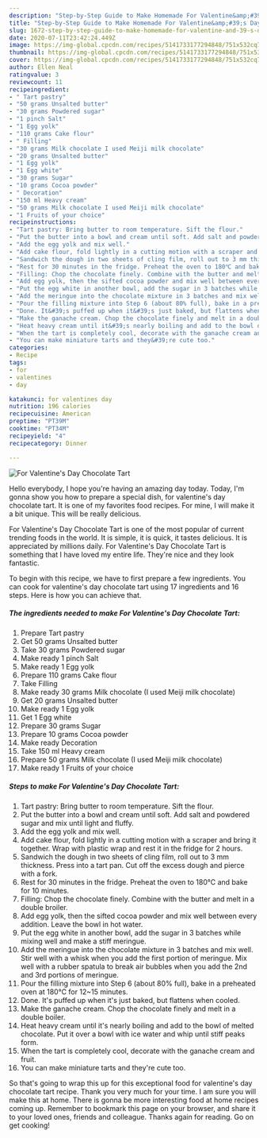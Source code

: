 ```yaml
---
description: "Step-by-Step Guide to Make Homemade For Valentine&amp;#39;s Day Chocolate Tart"
title: "Step-by-Step Guide to Make Homemade For Valentine&amp;#39;s Day Chocolate Tart"
slug: 1672-step-by-step-guide-to-make-homemade-for-valentine-and-39-s-day-chocolate-tart
date: 2020-07-11T23:42:24.449Z
image: https://img-global.cpcdn.com/recipes/5141733177294848/751x532cq70/for-valentines-day-chocolate-tart-recipe-main-photo.jpg
thumbnail: https://img-global.cpcdn.com/recipes/5141733177294848/751x532cq70/for-valentines-day-chocolate-tart-recipe-main-photo.jpg
cover: https://img-global.cpcdn.com/recipes/5141733177294848/751x532cq70/for-valentines-day-chocolate-tart-recipe-main-photo.jpg
author: Ellen Neal
ratingvalue: 3
reviewcount: 11
recipeingredient:
- " Tart pastry"
- "50 grams Unsalted butter"
- "30 grams Powdered sugar"
- "1 pinch Salt"
- "1 Egg yolk"
- "110 grams Cake flour"
- " Filling"
- "30 grams Milk chocolate I used Meiji milk chocolate"
- "20 grams Unsalted butter"
- "1 Egg yolk"
- "1 Egg white"
- "30 grams Sugar"
- "10 grams Cocoa powder"
- " Decoration"
- "150 ml Heavy cream"
- "50 grams Milk chocolate I used Meiji milk chocolate"
- "1 Fruits of your choice"
recipeinstructions:
- "Tart pastry: Bring butter to room temperature. Sift the flour."
- "Put the butter into a bowl and cream until soft. Add salt and powdered sugar and mix until light and fluffy."
- "Add the egg yolk and mix well."
- "Add cake flour, fold lightly in a cutting motion with a scraper and bring it together. Wrap with plastic wrap and rest it in the fridge for 2 hours."
- "Sandwich the dough in two sheets of cling film, roll out to 3 mm thickness. Press into a tart pan. Cut off the excess dough and pierce with a fork."
- "Rest for 30 minutes in the fridge. Preheat the oven to 180℃ and bake for 10 minutes."
- "Filling: Chop the chocolate finely. Combine with the butter and melt in a double broiler."
- "Add egg yolk, then the sifted cocoa powder and mix well between every addition. Leave the bowl in hot water."
- "Put the egg white in another bowl, add the sugar in 3 batches while mixing well and make a stiff meringue."
- "Add the meringue into the chocolate mixture in 3 batches and mix well. Stir well with a whisk when you add the first portion of meringue. Mix well with a rubber spatula to break air bubbles when you add the 2nd and 3rd portions of meringue."
- "Pour the filling mixture into Step 6 (about 80% full), bake in a preheated oven at 180℃ for 12~15 minutes."
- "Done. It&#39;s puffed up when it&#39;s just baked, but flattens when cooled."
- "Make the ganache cream. Chop the chocolate finely and melt in a double boiler."
- "Heat heavy cream until it&#39;s nearly boiling and add to the bowl of melted chocolate. Put it over a bowl with ice water and whip until stiff peaks form."
- "When the tart is completely cool, decorate with the ganache cream and fruit."
- "You can make miniature tarts and they&#39;re cute too."
categories:
- Recipe
tags:
- for
- valentines
- day

katakunci: for valentines day 
nutrition: 196 calories
recipecuisine: American
preptime: "PT39M"
cooktime: "PT34M"
recipeyield: "4"
recipecategory: Dinner

---
```



![For Valentine&#39;s Day Chocolate Tart](https://img-global.cpcdn.com/recipes/5141733177294848/751x532cq70/for-valentines-day-chocolate-tart-recipe-main-photo.jpg)

Hello everybody, I hope you're having an amazing day today. Today, I'm gonna show you how to prepare a special dish, for valentine&#39;s day chocolate tart. It is one of my favorites food recipes. For mine, I will make it a bit unique. This will be really delicious.

For Valentine&#39;s Day Chocolate Tart is one of the most popular of current trending foods in the world. It is simple, it is quick, it tastes delicious. It is appreciated by millions daily. For Valentine&#39;s Day Chocolate Tart is something that I have loved my entire life. They're nice and they look fantastic.




To begin with this recipe, we have to first prepare a few ingredients. You can cook for valentine&#39;s day chocolate tart using 17 ingredients and 16 steps. Here is how you can achieve that.

<!--inarticleads1-->

##### The ingredients needed to make For Valentine&#39;s Day Chocolate Tart:

1. Prepare  Tart pastry
1. Get 50 grams Unsalted butter
1. Take 30 grams Powdered sugar
1. Make ready 1 pinch Salt
1. Make ready 1 Egg yolk
1. Prepare 110 grams Cake flour
1. Take  Filling
1. Make ready 30 grams Milk chocolate (I used Meiji milk chocolate)
1. Get 20 grams Unsalted butter
1. Make ready 1 Egg yolk
1. Get 1 Egg white
1. Prepare 30 grams Sugar
1. Prepare 10 grams Cocoa powder
1. Make ready  Decoration
1. Take 150 ml Heavy cream
1. Prepare 50 grams Milk chocolate (I used Meiji milk chocolate)
1. Make ready 1 Fruits of your choice




<!--inarticleads2-->

##### Steps to make For Valentine&#39;s Day Chocolate Tart:

1. Tart pastry: Bring butter to room temperature. Sift the flour.
1. Put the butter into a bowl and cream until soft. Add salt and powdered sugar and mix until light and fluffy.
1. Add the egg yolk and mix well.
1. Add cake flour, fold lightly in a cutting motion with a scraper and bring it together. Wrap with plastic wrap and rest it in the fridge for 2 hours.
1. Sandwich the dough in two sheets of cling film, roll out to 3 mm thickness. Press into a tart pan. Cut off the excess dough and pierce with a fork.
1. Rest for 30 minutes in the fridge. Preheat the oven to 180℃ and bake for 10 minutes.
1. Filling: Chop the chocolate finely. Combine with the butter and melt in a double broiler.
1. Add egg yolk, then the sifted cocoa powder and mix well between every addition. Leave the bowl in hot water.
1. Put the egg white in another bowl, add the sugar in 3 batches while mixing well and make a stiff meringue.
1. Add the meringue into the chocolate mixture in 3 batches and mix well. Stir well with a whisk when you add the first portion of meringue. Mix well with a rubber spatula to break air bubbles when you add the 2nd and 3rd portions of meringue.
1. Pour the filling mixture into Step 6 (about 80% full), bake in a preheated oven at 180℃ for 12~15 minutes.
1. Done. It&#39;s puffed up when it&#39;s just baked, but flattens when cooled.
1. Make the ganache cream. Chop the chocolate finely and melt in a double boiler.
1. Heat heavy cream until it&#39;s nearly boiling and add to the bowl of melted chocolate. Put it over a bowl with ice water and whip until stiff peaks form.
1. When the tart is completely cool, decorate with the ganache cream and fruit.
1. You can make miniature tarts and they&#39;re cute too.




So that's going to wrap this up for this exceptional food for valentine&#39;s day chocolate tart recipe. Thank you very much for your time. I am sure you will make this at home. There is gonna be more interesting food at home recipes coming up. Remember to bookmark this page on your browser, and share it to your loved ones, friends and colleague. Thanks again for reading. Go on get cooking!
